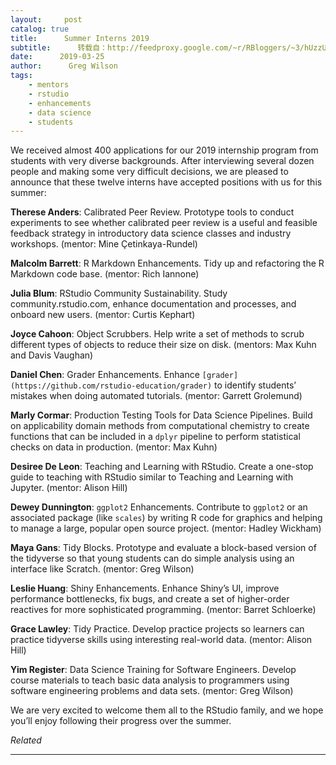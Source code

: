 ```yaml
---
layout:     post
catalog: true
title:      Summer Interns 2019
subtitle:      转载自：http://feedproxy.google.com/~r/RBloggers/~3/hUzzUqutC6o/
date:      2019-03-25
author:      Greg Wilson
tags:
    - mentors
    - rstudio
    - enhancements
    - data science
    - students
---
```






We received almost 400 applications for our 2019 internship program from students with very diverse backgrounds. After interviewing several dozen people and making some very difficult decisions, we are pleased to announce that these twelve interns have accepted positions with us for this summer:


**Therese Anders**: Calibrated Peer Review. Prototype tools to conduct experiments to see whether calibrated peer review is a useful and feasible feedback strategy in introductory data science classes and industry workshops. (mentor: Mine Çetinkaya-Rundel)


**Malcolm Barrett**: R Markdown Enhancements. Tidy up and refactoring the R Markdown code base. (mentor: Rich Iannone)


**Julia Blum**: RStudio Community Sustainability. Study community.rstudio.com, enhance documentation and processes, and onboard new users. (mentor: Curtis Kephart)


**Joyce Cahoon**: Object Scrubbers. Help write a set of methods to scrub different types of objects to reduce their size on disk. (mentors: Max Kuhn and Davis Vaughan)


**Daniel Chen**: Grader Enhancements. Enhance `[grader](https://github.com/rstudio-education/grader)` to identify students’ mistakes when doing automated tutorials. (mentor: Garrett Grolemund)


**Marly Cormar**: Production Testing Tools for Data Science Pipelines. Build on applicability domain methods from computational chemistry to create functions that can be included in a `dplyr` pipeline to perform statistical checks on data in production. (mentor: Max Kuhn)


**Desiree De Leon**: Teaching and Learning with RStudio. Create a one-stop guide to teaching with RStudio similar to Teaching and Learning with Jupyter. (mentor: Alison Hill)


**Dewey Dunnington**: `ggplot2` Enhancements. Contribute to `ggplot2` or an associated package (like `scales`) by writing R code for graphics and helping to manage a large, popular open source project. (mentor: Hadley Wickham)


**Maya Gans**: Tidy Blocks. Prototype and evaluate a block-based version of the tidyverse so that young students can do simple analysis using an interface like Scratch. (mentor: Greg Wilson)


**Leslie Huang**: Shiny Enhancements. Enhance Shiny’s UI, improve performance bottlenecks, fix bugs, and create a set of higher-order reactives for more sophisticated programming. (mentor: Barret Schloerke)


**Grace Lawley**: Tidy Practice. Develop practice projects so learners can practice tidyverse skills using interesting real-world data. (mentor: Alison Hill)


**Yim Register**: Data Science Training for Software Engineers. Develop course materials to teach basic data analysis to programmers using software engineering problems and data sets. (mentor: Greg Wilson)


We are very excited to welcome them all to the RStudio family, and we hope you’ll enjoy following their progress over the summer.


*Related*








---

